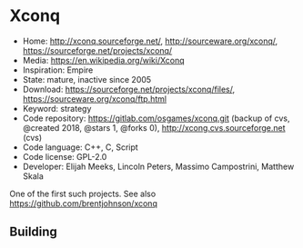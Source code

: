 # Xconq

- Home: http://xconq.sourceforge.net/, http://sourceware.org/xconq/, https://sourceforge.net/projects/xconq/
- Media: https://en.wikipedia.org/wiki/Xconq
- Inspiration: Empire
- State: mature, inactive since 2005
- Download: https://sourceforge.net/projects/xconq/files/, https://sourceware.org/xconq/ftp.html
- Keyword: strategy
- Code repository: https://gitlab.com/osgames/xconq.git (backup of cvs, @created 2018, @stars 1, @forks 0), http://xcong.cvs.sourceforge.net (cvs)
- Code language: C++, C, Script
- Code license: GPL-2.0
- Developer: Elijah Meeks, Lincoln Peters, Massimo Campostrini, Matthew Skala

One of the first such projects.
See also https://github.com/brentjohnson/xconq

## Building


